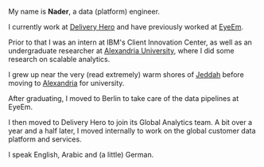 My name is **Nader**, a data (platform) engineer.

I currently work at [Delivery Hero](https://deliveryhero.com) and have previously worked at [EyeEm](https://eyeem.com).

Prior to that I was an intern at IBM's Client Innovation Center, as well as an undergraduate researcher at [Alexandria University](https://en.wikipedia.org/wiki/Alexandria_University), where I did some research on scalable analytics.

I grew up near the very (read extremely) warm shores of [Jeddah](https://en.wikipedia.org/wiki/Jeddah) before moving to [Alexandria](https://en.wikipedia.org/wiki/Alexandria) for university.

After graduating, I moved to Berlin to take care of the data pipelines at EyeEm.

I then moved to Delivery Hero to join its Global Analytics team. A bit over a year and a half later, I moved internally to work on the global customer data platform and services.

I speak English, Arabic and (a little) German.
